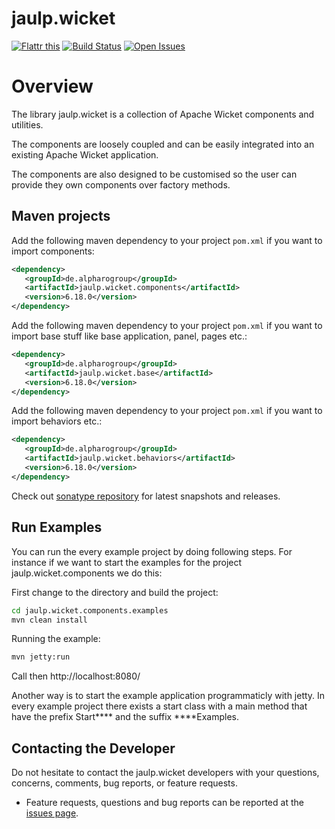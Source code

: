 # jaulp.wicket

<a href="http://flattr.com/thing/4067687/astrapi69jaulp-wicket-on-GitHub" target="_blank"><img src="http://api.flattr.com/button/flattr-badge-large.png" alt="Flattr this" title="Flattr this" border="0" /></a>
[![Build Status](https://travis-ci.org/astrapi69/jaulp.wicket.svg?branch=master)](https://travis-ci.org/astrapi69/jaulp.wicket)
[![Open Issues](https://img.shields.io/github/issues/astrapi69/jaulp.wicket.svg?style=flat)](https://github.com/astrapi69/jaulp.wicket/issues)

# Overview #

The library jaulp.wicket is a collection of Apache Wicket components and utilities. 

The components are loosely coupled and can be easily integrated into an existing Apache Wicket application.

The components are also designed to be customised so the user can provide they own components over factory methods.

## Maven projects
Add the following maven dependency to your project `pom.xml` if you want to import components:

```xml
<dependency>
   <groupId>de.alpharogroup</groupId>
   <artifactId>jaulp.wicket.components</artifactId>
   <version>6.18.0</version>
</dependency>
```

Add the following maven dependency to your project `pom.xml` if you want to import base stuff like base application, panel, pages etc.:

```xml
<dependency>
   <groupId>de.alpharogroup</groupId>
   <artifactId>jaulp.wicket.base</artifactId>
   <version>6.18.0</version>
</dependency>
```

Add the following maven dependency to your project `pom.xml` if you want to import behaviors etc.:

```xml
<dependency>
   <groupId>de.alpharogroup</groupId>
   <artifactId>jaulp.wicket.behaviors</artifactId>
   <version>6.18.0</version>
</dependency>
```

Check out [sonatype repository](https://oss.sonatype.org/index.html#nexus-search;quick~jaulp.wicket.components) for latest snapshots and releases.

## Run Examples 

You can run the every example project by doing following steps. For instance if we want to start the examples for the project jaulp.wicket.components we do this:

First change to the directory and build the project:
```bash
cd jaulp.wicket.components.examples
mvn clean install
```
Running the example:
```bash
mvn jetty:run
```
Call then http://localhost:8080/

Another way is to start the example application programmaticly with jetty. In every example project there exists a start class with a main method that have the prefix Start**** and the suffix ****Examples.  

## Contacting the Developer

Do not hesitate to contact the jaulp.wicket developers with your questions, concerns, comments, bug reports, or feature requests.

- Feature requests, questions and bug reports can be reported at the [issues page](https://github.com/astrapi69/jaulp.wicket/issues).
